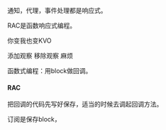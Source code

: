 通知，代理，事件处理都是响应式。

RAC是函数响应式编程。

你变我也变KVO

添加观察 移除观察 麻烦

函数式编程：用block做回调。

#### RAC

把回调的代码先写好保存，适当的时候去调起回调方法。

订阅是保存block，
